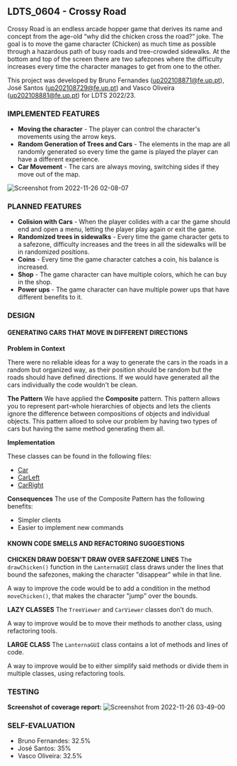 ## LDTS_0604 - Crossy Road

Crossy Road is an endless arcade hopper game that derives its name and concept from the age-old “why did the chicken cross the road?” joke. The goal is to move the game character (Chicken) as much time as possible through a hazardous path of busy roads and tree-crowded sidewalks. At the bottom and top of the screen there are two safezones where the difficulty increases every time the character manages to get from one to the other.

This project was developed by Bruno Fernandes (up202108871@fe.up.pt), José Santos (up202108729@fe.up.pt) and Vasco Oliveira (up202108881@fe.up.pt) for LDTS 2022/23.

### IMPLEMENTED FEATURES
- **Moving the character** - The player can control the character's movements using the arrow keys.
- **Random Generation of Trees and Cars** - The elements in the map are all randomly generated so every time the game is played the player can have a different experience.
- **Car Movement** - The cars are always moving, switching sides if they move out of the map.

![Screenshot from 2022-11-26 02-08-07](https://user-images.githubusercontent.com/114070737/204068287-38fe9588-fc82-4b67-a9ae-8f988f75b52b.png)

### PLANNED FEATURES

- **Colision with Cars** - When the player colides with a car the game should end and open a menu, letting the player play again or exit the game.
- **Randomized trees in sidewalks** - Every time the game character gets to a safezone, difficulty increases and the trees in all the sidewalks will be in randomized positions.
- **Coins** - Every time the game character catches a coin, his balance is increased.
- **Shop** - The game character can have multiple colors, which he can buy in the shop.
- **Power ups** - The game character can have multiple power ups that have different benefits to it.

### DESIGN

#### GENERATING CARS THAT MOVE IN DIFFERENT DIRECTIONS

**Problem in Context**

There were no reliable ideas for a way to generate the cars in the roads in a random but organized way, as their position should be random but the roads should have defined directions. If we would have generated all the cars individually the code wouldn't be clean.

**The Pattern**
We have applied the **Composite** pattern. This pattern allows you to represent part-whole hierarchies of objects and lets the clients ignore the difference between compositions of objects and individual objects. This pattern alloed to solve our problem by having two types of cars but having the same method generating them all.

**Implementation**

These classes can be found in the following files:
- [Car](https://github.com/FEUP-LDTS-2022/project-l06gr04/blob/main/src/main/java/com/aor/crossyroad/model/game/elements/cars/Car.java)
- [CarLeft](https://github.com/FEUP-LDTS-2022/project-l06gr04/blob/main/src/main/java/com/aor/crossyroad/model/game/elements/cars/CarLeft.java)
- [CarRight](https://github.com/FEUP-LDTS-2022/project-l06gr04/blob/main/src/main/java/com/aor/crossyroad/model/game/elements/cars/CarRight.java)

**Consequences**
The use of the Composite Pattern has the following benefits:

- Simpler clients
- Easier to implement new commands

#### KNOWN CODE SMELLS AND REFACTORING SUGGESTIONS

**CHICKEN DRAW DOESN'T DRAW OVER SAFEZONE LINES**
The `drawChicken()` function in the `LanternaGUI` class draws under the lines that bound the safezones, making the character "disappear" while in that line.

A way to improve the code would be to add a condition in the method `moveChicken()`, that makes the character "jump" over the bounds. 

**LAZY CLASSES**
The `TreeViewer` and `CarViewer` classes don't do much.

A way to improve would be to move their methods to another class, using refactoring tools.

**LARGE CLASS**
The `LanternaGUI` class contains a lot of methods and lines of code.

A way to improve would be to either simplify said methods or divide them in multiple classes, using refactoring tools.

### TESTING

**Screenshot of coverage report:**
![Screenshot from 2022-11-26 03-49-00](https://user-images.githubusercontent.com/114070737/204071346-7cc47a56-eb7a-496c-841d-7cd28f0ddfbc.png)


### SELF-EVALUATION

- Bruno Fernandes: 32.5%
- José Santos: 35%
- Vasco Oliveira: 32.5%


